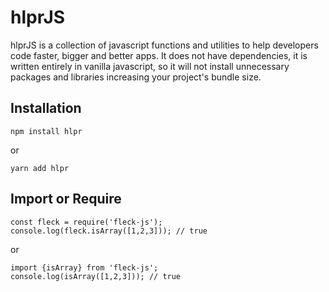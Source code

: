 # hlprJS

hlprJS is a collection of javascript functions and utilities to help developers code faster, bigger and better apps. It does not have dependencies, it is written entirely in vanilla javascript, so it will not install unnecessary packages and libraries increasing your project's bundle size.

## Installation

`npm install hlpr`

or

`yarn add hlpr`

## Import or Require

```
const fleck = require('fleck-js');
console.log(fleck.isArray([1,2,3])); // true
```

or

```
import {isArray} from 'fleck-js';
console.log(isArray([1,2,3])); // true